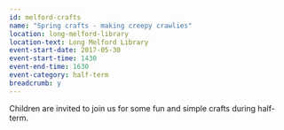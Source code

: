 ```yaml
---
id: melford-crafts
name: "Spring crafts - making creepy crawlies"
location: long-melford-library
location-text: Long Melford Library
event-start-date: 2017-05-30
event-start-time: 1430
event-end-time: 1630
event-category: half-term
breadcrumb: y
---
```


Children are invited to join us for some fun and simple crafts during half-term.

